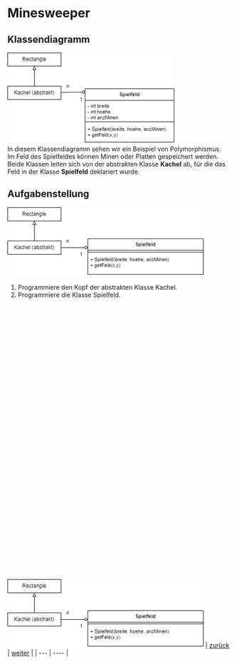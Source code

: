   <meta charset="utf-8" />
  <title>Informatik</title>
  <link rel="stylesheet" href="https://Hi2272.github.io/StyleMD.css">
 
 # Minesweeper
## Klassendiagramm
![alt text](Klassendiagramm.png)  
In diesem Klassendiagramm sehen wir ein Beispiel von Polymorphismus.  
Im Feld des Spielfeldes können Minen oder Platten gespeichert werden.   
Beide Klassen leiten sich von der abstrakten Klasse **Kachel** ab, für die das Feld in der Klasse **Spielfeld** deklariert wurde.

## Aufgabenstellung

 ![alt text](01KlassendiagrammSpielfeld.png)

1. Programmiere den Kopf der abstrakten Klasse Kachel.
2. Programmiere die Klasse Spielfeld.
  

  
  <section>
    <iframe
    srcdoc="<script>window.jo_doc = window.frameElement.textContent;</script><script src='https://Hi2272.github.io/include/js/includeide/includeIDE.js'></script>"
    width="100%" height="600" frameborder="0">
    {'id': 'Java', 'speed': 2000, 
    'withBottomPanel': true ,'withPCode': false ,'withConsole': true ,
    'withFileList': true ,'withErrorList': true}
    <script id="javaCode" type="plain/text" title="Kachel.java" src="01Kachel.java"></script>
    <script id="javaCode" type="plain/text" title="Spielfeld.java" src="01Spielfeld.java"></script>
    <script id="javaCode" type="plain/text" title="Platte.java" src="Platte.java"></script>
    <script id="javaCode" type="plain/text" title="Mine.java" src="Mine.java"></script>
  
  
  </script>
  
   </iframe>
</section>


![alt text](01KlassendiagrammSpielfeld.png)
| [zurück](../index.html) | [weiter](01Klassendiagramm.html) | 
| --- | ---- |
